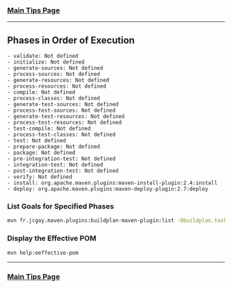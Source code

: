### [Main Tips Page](https://github.com/sethfuller/tips/blob/main/main_tips.md)

----------

<a name="top"></a>

## Phases in Order of Execution
	- validate: Not defined
	- initialize: Not defined
	- generate-sources: Not defined
	- process-sources: Not defined
	- generate-resources: Not defined
	- process-resources: Not defined
	- compile: Not defined
	- process-classes: Not defined
	- generate-test-sources: Not defined
	- process-test-sources: Not defined
	- generate-test-resources: Not defined
	- process-test-resources: Not defined
	- test-compile: Not defined
	- process-test-classes: Not defined
	- test: Not defined
	- prepare-package: Not defined
	- package: Not defined
	- pre-integration-test: Not defined
	- integration-test: Not defined
	- post-integration-test: Not defined
	- verify: Not defined
	- install: org.apache.maven.plugins:maven-install-plugin:2.4:install
	- deploy: org.apache.maven.plugins:maven-deploy-plugin:2.7:deploy

### List Goals for Specified Phases
```bash
mvn fr.jcgay.maven.plugins:buildplan-maven-plugin:list -Dbuildplan.tasks=clean,deploy
```

### Display the Effective POM
```bash
mvn help:eeffective-pom
```

----------

### [Main Tips Page](https://github.com/sethfuller/tips/blob/main/main_tips.md)
